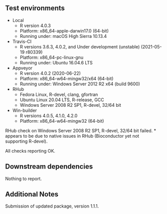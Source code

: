 ## Test environments
* Local 
	* R version 4.0.3
	* Platform: x86_64-apple-darwin17.0 (64-bit)
	* Running under: macOS High Sierra 10.13.4
* Travis-CI
	* R versions 3.6.3, 4.0.2, and Under development (unstable) (2021-05-19 r80339)
	* Platform: x86_64-pc-linux-gnu
	* Running under: Ubuntu 16.04.6 LTS
* Appveyor
	* R version 4.0.2 (2020-06-22)
	* Platform: x86_64-w64-mingw32/x64 (64-bit)
	* Running under: Windows Server 2012 R2 x64 (build 9600)
* RHub 
	* Fedora Linux, R-devel, clang, gfortran
	* Ubuntu Linux 20.04 LTS, R-release, GCC
	* Windows Server 2008 R2 SP1, R-devel, 32/64 bit
* Win-builder
	* R versions 4.0.5, 4.1.0, 4.2.0
	* Platform: x86_64-w64-mingw32 (64-bit) 

RHub check on Windows Server 2008 R2 SP1, R-devel, 32/64 bit failed. 
	* appears to be due to native issues in RHub (Bioconductor yet not
	supporting R-devel).

All checks reporting OK. 

## Downstream dependencies
Nothing to report.

## Additional Notes
Submission of updated package, version 1.1.1. 